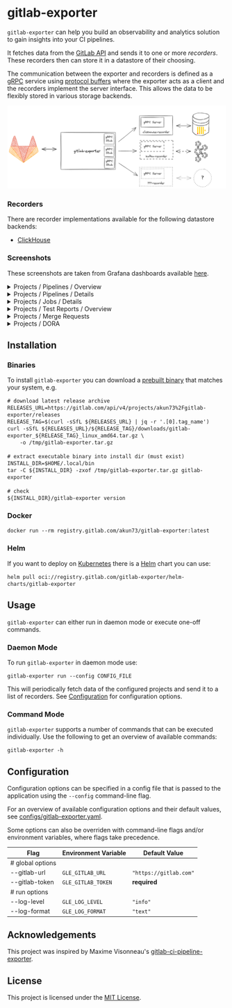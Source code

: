# gitlab-exporter

`gitlab-exporter` can help you build an observability and analytics solution to
gain insights into your CI pipelines.

It fetches data from the [GitLab API][gitlab-api] and sends it to one or more
_recorders_. These recorders then can store it in a datastore of their choosing.

The communication between the exporter and recorders is defined as a [gRPC]
service using [protocol buffers][protobuf] where the exporter acts as a client
and the recorders implement the server interface. This allows the data to be
flexibly stored in various storage backends.

<img src="./assets/dataflow.png" />

### Recorders

There are recorder implementations available for the following datastore backends:

- [ClickHouse](https://gitlab.com/akun73/gitlab-exporter-clickhouse-recorder)

### Screenshots

These screenshots are taken from Grafana dashboards available
[here](https://gitlab.com/gitlab-exporter/grafana-dashboards).

<details>
    <summary>Projects / Pipelines / Overview </summary>
    <img src="./assets/grafana/screenshots/projects-pipelines-overview-1.png" />
    <img src="./assets/grafana/screenshots/projects-pipelines-overview-2.png" />
</details>

<details>
    <summary>Projects / Pipelines / Details</summary>
    <img src="./assets/grafana/screenshots/projects-pipelines-details-1.png" />
    <img src="./assets/grafana/screenshots/projects-pipelines-details-2.png" />
</details>

<details>
    <summary>Projects / Jobs / Details</summary>
    <img src="./assets/grafana/screenshots/projects-jobs-details-1.png" />
    <img src="./assets/grafana/screenshots/projects-jobs-details-2.png" />
</details>

<details>
    <summary>Projects / Test Reports / Overview</summary>
    <img src="./assets/grafana/screenshots/projects-test-reports-overview.png" />
</details>

<details>
    <summary>Projects / Merge Requests</summary>
    <img src="./assets/grafana/screenshots/projects-merge-requests-1.png" />
    <img src="./assets/grafana/screenshots/projects-merge-requests-2.png" />
</details>

<details>
    <summary>Projects / DORA</summary>
    <img src="./assets/grafana/screenshots/projects-dora.png" />
</details>

## Installation

### Binaries

To install `gitlab-exporter` you can download a 
[prebuilt binary][prebuilt-binaries] that matches your system, e.g.

```shell
# download latest release archive
RELEASES_URL=https://gitlab.com/api/v4/projects/akun73%2Fgitlab-exporter/releases
RELEASE_TAG=$(curl -sSfL ${RELEASES_URL} | jq -r '.[0].tag_name')
curl -sSfL ${RELEASES_URL}/${RELEASE_TAG}/downloads/gitlab-exporter_${RELEASE_TAG}_linux_amd64.tar.gz \
    -o /tmp/gitlab-exporter.tar.gz

# extract executable binary into install dir (must exist)
INSTALL_DIR=$HOME/.local/bin
tar -C ${INSTALL_DIR} -zxof /tmp/gitlab-exporter.tar.gz gitlab-exporter

# check
${INSTALL_DIR}/gitlab-exporter version
```

### Docker

```shell
docker run --rm registry.gitlab.com/akun73/gitlab-exporter:latest
```

### Helm

If you want to deploy on [Kubernetes](http://kubernetes.io) there is a
[Helm](https://helm.sh) chart you can use:

```shell
helm pull oci://registry.gitlab.com/gitlab-exporter/helm-charts/gitlab-exporter
```

## Usage

`gitlab-exporter` can either run in daemon mode or execute one-off
commands.

### Daemon Mode

To run `gitlab-exporter` in daemon mode use:

```shell
gitlab-exporter run --config CONFIG_FILE 
```

This will periodically fetch data of the configured projects and send it to a
list of recorders.
See [Configuration](#configuration) for configuration options.

### Command Mode

`gitlab-exporter` supports a number of commands that can be executed
individually. Use the following to get an overview of available commands:

```shell
gitlab-exporter -h
```

## Configuration

Configuration options can be specified in a config file that is passed to the
application using the `--config` command-line flag.

For an overview of available configuration options and their default values,
see [configs/gitlab-exporter.yaml](./configs/gitlab-exporter.yaml).

Some options can also be overriden with command-line flags and/or environment
variables, where flags take precedence.

| Flag             | Environment Variable | Default Value          |
| ---              | ---                  | ---                    |
| # global options |                      |                        |
| --gitlab-url     | `GLE_GITLAB_URL`     | `"https://gitlab.com"` |
| --gitlab-token   | `GLE_GITLAB_TOKEN`   | **required**           |
| # run options    |                      |                        |
| --log-level      | `GLE_LOG_LEVEL`      | `"info"`               |
| --log-format     | `GLE_LOG_FORMAT`     | `"text"`               |

## Acknowledgements

This project was inspired by Maxime Visonneau's
[gitlab-ci-pipeline-exporter](https://github.com/mvisonneau/gitlab-ci-pipelines-exporter).

## License

This project is licensed under the [MIT License](./LICENSE).

[protobuf]: https://protobuf.dev/
[grpc]: https://grpc.io/
[gitlab-api]: https://docs.gitlab.com/ee/api/rest/
[prebuilt-binaries]: https://gitlab.com/akun73/gitlab-exporter/-/releases

